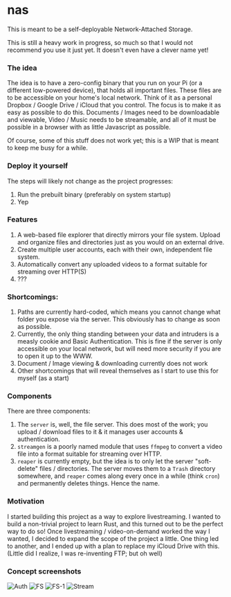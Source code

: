 # nas

This is meant to be a self-deployable Network-Attached Storage.

This is still a heavy work in progress, so much so that I would not recommend you use it just yet. It doesn't even have a clever name yet!

### The idea

The idea is to have a zero-config binary that you run on your Pi (or a different low-powered device), that holds all important files. These files are to be accessible on your home's local network. Think of it as a personal Dropbox / Google Drive / iCloud that you control.
The focus is to make it as easy as possible to do this. Documents / Images need to be downloadable and viewable, Video / Music needs to be streamable, and all of it must be possible in a browser with as little Javascript as possible.

Of course, some of this stuff does not work yet; this is a WIP that is meant to keep me busy for a while.

### Deploy it yourself

The steps will likely not change as the project progresses:

1. Run the prebuilt binary (preferably on system startup)
2. Yep

### Features

1. A web-based file explorer that directly mirrors your file system. Upload and organize files and directories just as you would on an external drive.
2. Create multiple user accounts, each with their own, independent file system.
3. Automatically convert any uploaded videos to a format suitable for streaming over HTTP(S)
4. ???

### Shortcomings:

1. Paths are currently hard-coded, which means you cannot change what folder you expose via the server. This obviously has to change as soon as possible.
2. Currently, the only thing standing between your data and intruders is a measly cookie and Basic Authentication. This is fine if the server is only accessible on your local network, but will need more security if you are to open it up to the WWW.
3. Document / Image viewing & downloading currently does not work
4. Other shortcomings that will reveal themselves as I start to use this for myself (as a start)

### Components

There are three components:

1. The `server` is, well, the file server. This does most of the work; you upload / download files to it & it manages user accounts & authentication.
2. `streamgen` is a poorly named module that uses `ffmpeg` to convert a video file into a format suitable for streaming over HTTP.
3. `reaper` is currently empty, but the idea is to only let the server "soft-delete" files / directories. The server moves them to a `Trash` directory somewhere, and `reaper` comes along every once in a while (think `cron`) and permanently deletes things. Hence the name.


### Motivation

I started building this project as a way to explore livestreaming. I wanted to build a non-trivial project to learn Rust, and this turned out to be the perfect way to do so!
Once livestreaming / video-on-demand worked the way I wanted, I decided to expand the scope of the project a little. One thing led to another, and I ended up with a plan to replace my iCloud Drive with this. (Little did I realize, I was re-inventing FTP; but oh well)

### Concept screenshots

![Auth](https://user-images.githubusercontent.com/7689783/134803695-4a7ee2e5-cd72-4a47-8ae4-cef239fc0906.png)
![FS](https://user-images.githubusercontent.com/7689783/134803708-3771b9fc-4125-4756-bcb3-cff6e20e892b.png)
![FS-1](https://user-images.githubusercontent.com/7689783/134803706-363e3923-572d-4f7b-a3e5-42f46f5661c3.png)
![Stream](https://user-images.githubusercontent.com/7689783/134803712-fe405fb2-8a27-4767-b04f-47bfb2796b13.png)
